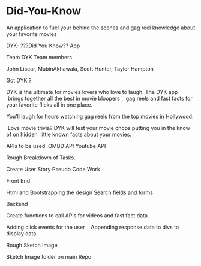 # Did-You-Know
An application to fuel your behind the scenes and gag reel knowledge about your favorite movies


DYK- ???Did You Know?? App

Team DYK Team members 

John Liscar, MubinAkhawala, Scott Hunter, Taylor Hampton 



Got DYK ?

DYK is the ultimate for movies lovers who love to laugh. The DYK app  brings together all the best in movie bloopers ,  gag reels and fast facts for your favorite flicks all in one place.


You’ll laugh for hours watching gag reels from the top movies in Hollywood.

 Love movie trivia? DYK will test your movie chops putting you in the know of on hidden  little known facts about your movies.


APIs to be used 
OMBD API
Youtube API


Rough Breakdown of Tasks.

Create User Story
Pseudo Code Work 


Front End 

Html and Bootstrapping the design
Search fields and forms

Backend 

Create functions to call APIs for videos and fast fact data.

Adding click events for the user 
 
Appending response data to divs to display data.

Rough Sketch Image 

Sketch Image folder on main Repo
